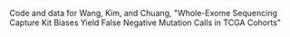 Code and data for Wang, Kim, and Chuang, "Whole-Exome Sequencing Capture Kit Biases Yield False Negative Mutation Calls in TCGA Cohorts"
